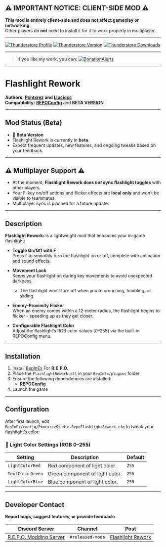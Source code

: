 
## ⚠️ IMPORTANT NOTICE: CLIENT-SIDE MOD ⚠️  
**This mod is entirely client-side and does not affect gameplay or networking.**  
Other players do **not** need to install it for it to work properly in multiplayer.

---

[![Thunderstore Profile](https://img.shields.io/badge/Thunderstore-Profile-4065F2?style=for-the-badge&logo=thunderstore&logoColor=white)](https://thunderstore.io/c/repo/p/PxntxrezStudio/)
[![Thunderstore Version](https://img.shields.io/thunderstore/v/PxntxrezStudio/FlashlightRework?style=for-the-badge&logo=thunderstore&logoColor=white&color=40c4ff)](https://thunderstore.io/c/repo/p/PxntxrezStudio/FlashlightRework/)
[![Thunderstore Downloads](https://img.shields.io/thunderstore/dt/PxntxrezStudio/FlashlightRework?style=for-the-badge&logo=thunderstore&logoColor=white&color=00e111)](https://thunderstore.io/c/repo/p/PxntxrezStudio/FlashlightRework/)

---

> **If you like my work, you can:** [![DonationAlerts](https://i.imgur.com/OMyWf9T.png)](https://www.donationalerts.com/r/pxntxrez)

---

# Flashlight Rework

**Authors:** **[Pxntxrez](https://thunderstore.io/c/repo/p/PxntxrezStudio/)** **and**  **[Lluciocc](https://thunderstore.io/c/repo/p/Lluciocc/)**  
**Compatibility:** **[REPOConfig](https://thunderstore.io/c/repo/p/nickklmao/REPOConfig/)**  and **BETA VERSION**

---

## Mod Status (Beta)

- 🚧 **Beta Version**  
- Flashlight Rework is currently in **beta**.  
- Expect frequent updates, new features, and ongoing tweaks based on your feedback. 

---

## ⚠️ **Multiplayer Support** ⚠️  
- At the moment, **Flashlight Rework does _not_ sync flashlight toggles** with other players.  
- Your F-key on/off actions and flicker effects are **local only** and won’t be visible to teammates.  
- Multiplayer sync is planned for a future update.

---

## Description

**Flashlight Rework:** is a lightweight mod that enhances your in-game flashlight:

- **Toggle On/Off with F**  
  Press `F` to smoothly turn the flashlight on or off, complete with animation and sound effects.

- **Movement Lock**  
  Keeps your flashlight on during key movements to avoid unexpected darkness.  
  - The flashlight won’t turn off when you’re crouching, tumbling, or sliding.

- **Enemy-Proximity Flicker**  
  When an enemy comes within a 12-meter radius, the flashlight begins to flicker - speeding up as they get closer.

- **Configurable Flashlight Color**  
  Adjust the flashlight’s RGB color values (0–255) via the built-in REPOConfig menu.

---

## Installation

1. Install [BepInEx](https://thunderstore.io/c/repo/p/BepInEx/BepInExPack/) For **R.E.P.O.**
2. Place the `FlashlightRework.dll` in your `BepInEx/plugins` folder  
3. Ensure the following dependencies are installed:
   - **[REPOConfig](https://thunderstore.io/c/repo/p/nickklmao/REPOConfig/)**
4. Launch the game

---

## Configuration

After first launch, edit `BepInEx/config/PxntxrezStudio.RepoFlashlightRework.cfg` to tweak your flashlight’s color:

### 🔹 Light Color Settings (RGB 0–255)

| Setting | Description | Default |
|--------|-------------|---------|
| `LightColorRed` | Red component of light color. | `255` |
| `TextColorGreen` | Green component of light color. | `255` |
| `LightColorBlue` | Blue component of light color. | `255` |

---

## Developer Contact
**Report bugs, suggest features, or provide feedback:**

| **Discord Server** | **Channel** | **Post** |  
|--------------------|-----------|----------|  
| [R.E.P.O. Modding Server](https://discord.com/invite/vPJtKhYAFe) | `#released-mods` | [Flashlight Rework](https://discord.com/channels/1344557689979670578/1366740609376976918) |
